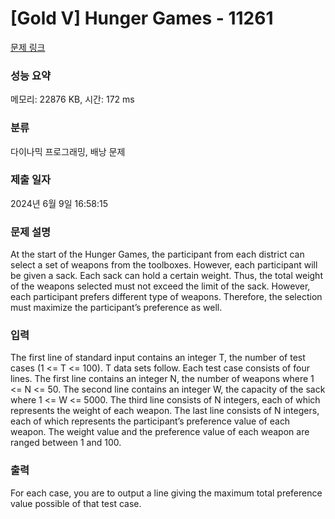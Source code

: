 # [Gold V] Hunger Games - 11261 

[문제 링크](https://www.acmicpc.net/problem/11261) 

### 성능 요약

메모리: 22876 KB, 시간: 172 ms

### 분류

다이나믹 프로그래밍, 배낭 문제

### 제출 일자

2024년 6월 9일 16:58:15

### 문제 설명

<p>At the start of the Hunger Games, the participant from each district can select a set of weapons from the toolboxes. However, each participant will be given a sack. Each sack can hold a certain weight. Thus, the total weight of the weapons selected must not exceed the limit of the sack. However, each participant prefers different type of weapons. Therefore, the selection must maximize the participant’s preference as well.</p>

### 입력 

 <p>The first line of standard input contains an integer T, the number of test cases (1 <= T <= 100). T data sets follow. Each test case consists of four lines. The first line contains an integer N, the number of weapons where 1 <= N <= 50. The second line contains an integer W, the capacity of the sack where 1 <= W <= 5000. The third line consists of N integers, each of which represents the weight of each weapon. The last line consists of N integers, each of which represents the participant’s preference value of each weapon. The weight value and the preference value of each weapon are ranged between 1 and 100.</p>

### 출력 

 <p>For each case, you are to output a line giving the maximum total preference value possible of that test case.</p>


